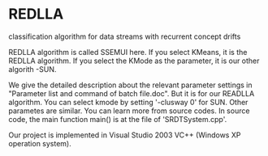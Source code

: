 # REDLLA
classification algorithm for data streams with recurrent concept drifts


REDLLA algorithm is called SSEMUI here.
If you select KMeans, it is the REDLLA algorithm.  If you select the KMode as the parameter, it is our other algorith -SUN. 

We give the detailed description about the relevant parameter settings in "Parameter list and command of batch file.doc". But it is for our READLLA algorithm.
 You can select kmode by setting '-clusway 0' for SUN. Other parametes are similar. You can learn more from source codes. 
In source code, the main function main() is at the file of 'SRDTSystem.cpp'.

Our project is implemented in Visual Studio 2003 VC++ (Windows XP operation system).
